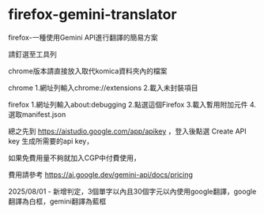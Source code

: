 # firefox-gemini-translator
firefox-一種使用Gemini API進行翻譯的簡易方案

請釘選至工具列

chrome版本請直接放入取代komica資料夾內的檔案

chrome 1.網址列輸入chrome://extensions 2.載入未封裝項目

firefox 1.網址列輸入about:debugging 2.點選這個Firefox 3.載入暫用附加元件 4.選取manifest.json

總之先到 https://aistudio.google.com/app/apikey ，登入後點選 Create API key 生成所需要的api key，

如果免費用量不夠就加入CGP中付費使用，

費用請參考 https://ai.google.dev/gemini-api/docs/pricing

2025/08/01 - 新增判定，3個單字以內且30個字元以內使用google翻譯，google翻譯為白框，gemini翻譯為藍框

